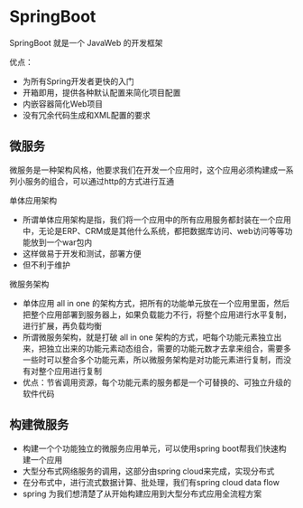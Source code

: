 # SpringBoot

SpringBoot 就是一个 JavaWeb 的开发框架

优点：

* 为所有Spring开发者更快的入门
* 开箱即用，提供各种默认配置来简化项目配置
* 内嵌容器简化Web项目
* 没有冗余代码生成和XML配置的要求

## 微服务

微服务是一种架构风格，他要求我们在开发一个应用时，这个应用必须构建成一系列小服务的组合，可以通过http的方式进行互通

单体应用架构

* 所谓单体应用架构是指，我们将一个应用中的所有应用服务都封装在一个应用中，无论是ERP、CRM或是其他什么系统，都把数据库访问、web访问等等功能放到一个war包内
* 这样做易于开发和测试，部署方便
* 但不利于维护

微服务架构

* 单体应用 all in one 的架构方式，把所有的功能单元放在一个应用里面，然后把整个应用部署到服务器上，如果负载能力不行，将整个应用进行水平复制，进行扩展，再负载均衡
* 所谓微服务架构，就是打破 all in one 架构的方式，吧每个功能元素独立出来，把独立出来的功能元素动态组合，需要的功能元数才去拿来组合，需要多一些时可以整合多个功能元素，所以微服务架构是对功能元素进行复制，而没有对整个应用进行复制
* 优点：节省调用资源，每个功能元素的服务都是一个可替换的、可独立升级的软件代码

## 构建微服务

* 构建一个个功能独立的微服务应用单元，可以使用spring boot帮我们快速构建一个应用
* 大型分布式网络服务的调用，这部分由spring cloud来完成，实现分布式
* 在分布式中，进行流式数据计算、批处理，我们有spring cloud data flow
* spring 为我们想清楚了从开始构建应用到大型分布式应用全流程方案

